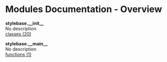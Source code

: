 # Modules Documentation - Overview

**stylebase.\_\_init\_\_**
<br>
No description
<br>
[classes (20)](https://github.com/pyrustic/stylebase/blob/master/docs/modules/content/stylebase.\_\_init\_\_/classes.md)

**stylebase.\_\_main\_\_**
<br>
No description
<br>
[functions (1)](https://github.com/pyrustic/stylebase/blob/master/docs/modules/content/stylebase.\_\_main\_\_/functions.md)
